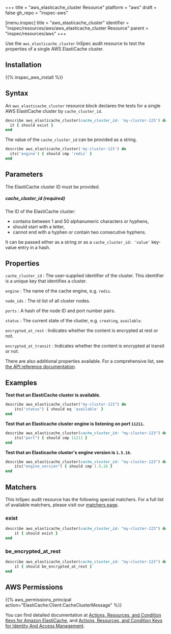 +++
title = "aws_elasticache_cluster Resource"
platform = "aws"
draft = false
gh_repo = "inspec-aws"

[menu.inspec]
title = "aws_elasticache_cluster"
identifier = "inspec/resources/aws/aws_elasticache_cluster Resource"
parent = "inspec/resources/aws"
+++

Use the `aws_elasticache_cluster` InSpec audit resource to test the properties of a single AWS ElastiCache cluster.

## Installation

{{% inspec_aws_install %}}

## Syntax

An `aws_elasticache_cluster` resource block declares the tests for a single AWS ElastiCache cluster by `cache_cluster_id`.

```ruby
describe aws_elasticache_cluster(cache_cluster_id: 'my-cluster-123') do
  it { should exist }
end
```

The value of the `cache_cluster_id` can be provided as a string.  

```ruby
describe aws_elasticache_cluster('my-cluster-123') do
  its('engine') { should cmp 'redis' }
end
```

## Parameters

The ElastiCache cluster ID must be provided.

##### cache_cluster_id _(required)_

The ID of the ElastiCache cluster:
 - contains between 1 and 50 alphanumeric characters or hyphens, 
 - should start with a letter, 
 - cannot end with a hyphen or contain two consecutive hyphens.

It can be passed either as a string or as a `cache_cluster_id: 'value'` key-value entry in a hash.

## Properties

`cache_cluster_id`
: The user-supplied identifier of the cluster. This identifier is a unique key that identifies a cluster.

`engine`
: The name of the cache engine, e.g. `redis`.

`node_ids`
: The id list of all cluster nodes.

`ports`
: A hash of the node ID and port number pairs.

`status`
: The current state of the cluster, e.g. `creating`, `available`.

`encrypted_at_rest`
: Indicates whether the content is encrypted at rest or not.

`encrypted_at_transit`
: Indicates whether the content is encrypted at transit or not.


There are also additional properties available. For a comprehensive list, see [the API reference documentation](https://docs.aws.amazon.com/AmazonElastiCache/latest/APIReference/API_CacheCluster.html).

## Examples

**Test that an ElastiCache cluster is available.**

```ruby
describe aws_elasticache_cluster("my-cluster-123") do
    its("status") { should eq 'available' }
end
```

**Test that an Elasticache cluster engine is listening on port `11211`.**

```ruby
describe aws_elasticache_cluster(cache_cluster_id: "my-cluster-123") do
    its("port") { should cmp 11211 }
end
```

**Test that an Elasticache cluster's engine version is `1.5.16`.**

```ruby
describe aws_elasticache_cluster(cache_cluster_id: "my-cluster-123") do
    its("engine_version") { should cmp 1.5.16 }
end
```

## Matchers

This InSpec audit resource has the following special matchers. For a full list of available matchers, please visit our [matchers page](https://www.inspec.io/docs/reference/matchers/).


### exist

```ruby
describe aws_elasticache_cluster(cache_cluster_id: "my-cluster-123") do
    it { should exist }
end
```

### be_encrypted_at_rest

```ruby
describe aws_elasticache_cluster(cache_cluster_id: "my-cluster-123") do
    it { should be_encrypted_at_rest }
end
```

## AWS Permissions

{{% aws_permissions_principal action="ElastiCache:Client:CacheClusterMessage" %}}

You can find detailed documentation at [Actions, Resources, and Condition Keys for Amazon ElastiCache](https://docs.aws.amazon.com/IAM/latest/UserGuide/list_amazonelasticache.html), and [Actions, Resources, and Condition Keys for Identity And Access Management](https://docs.aws.amazon.com/IAM/latest/UserGuide/list_identityandaccessmanagement.html).